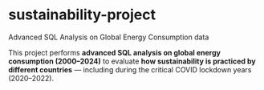 # sustainability-project
Advanced SQL Analysis on Global Energy Consumption data 

This project performs **advanced SQL analysis on global energy consumption (2000–2024)** to evaluate **how sustainability is practiced by different countries** — including during the critical COVID lockdown years (2020–2022).






